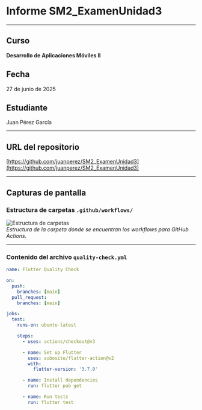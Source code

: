 # Informe SM2_ExamenUnidad3

---

## Curso  
**Desarrollo de Aplicaciones Móviles II**  

## Fecha  
27 de junio de 2025  

## Estudiante  
Juan Pérez García  

---

## URL del repositorio  
[https://github.com/juanperez/SM2_ExamenUnidad3](https://github.com/juanperez/SM2_ExamenUnidad3)  

---

## Capturas de pantalla

### Estructura de carpetas `.github/workflows/`

![Estructura de carpetas](screenshots/github_workflows_folder.png)  
_Estructura de la carpeta donde se encuentran los workflows para GitHub Actions._

---

### Contenido del archivo `quality-check.yml`

```yaml
name: Flutter Quality Check

on:
  push:
    branches: [main]
  pull_request:
    branches: [main]

jobs:
  test:
    runs-on: ubuntu-latest

    steps:
      - uses: actions/checkout@v3

      - name: Set up Flutter
        uses: subosito/flutter-action@v2
        with:
          flutter-version: '3.7.0'

      - name: Install dependencies
        run: flutter pub get

      - name: Run tests
        run: flutter test
